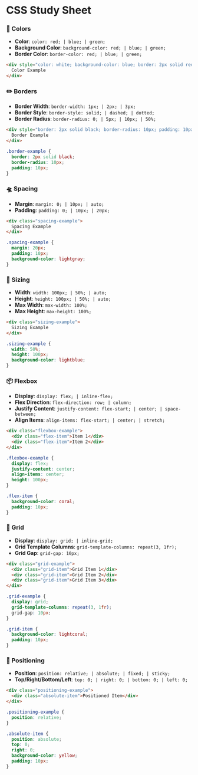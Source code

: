 # CSS Study Sheet

### 🎨 Colors
- **Color**: `color: red; | blue; | green;`
- **Background Color**: `background-color: red; | blue; | green;`
- **Border Color**: `border-color: red; | blue; | green;`

```html
<div style="color: white; background-color: blue; border: 2px solid red;">
  Color Example
</div>
```

### ✏️ Borders
- **Border Width**: `border-width: 1px; | 2px; | 3px;`
- **Border Style**: `border-style: solid; | dashed; | dotted;`
- **Border Radius**: `border-radius: 0; | 5px; | 10px; | 50%;`

```html
<div style="border: 2px solid black; border-radius: 10px; padding: 10px;">
  Border Example
</div>
```

```css
.border-example {
  border: 2px solid black;
  border-radius: 10px;
  padding: 10px;
}
```

### 🛸 Spacing
- **Margin**: `margin: 0; | 10px; | auto;`
- **Padding**: `padding: 0; | 10px; | 20px;`

```html
<div class="spacing-example">
  Spacing Example
</div>
```

```css
.spacing-example {
  margin: 20px;
  padding: 10px;
  background-color: lightgray;
}
```

### 📏 Sizing
- **Width**: `width: 100px; | 50%; | auto;`
- **Height**: `height: 100px; | 50%; | auto;`
- **Max Width**: `max-width: 100%;`
- **Max Height**: `max-height: 100%;`

```html
<div class="sizing-example">
  Sizing Example
</div>
```

```css
.sizing-example {
  width: 50%;
  height: 100px;
  background-color: lightblue;
}
```

### 📦 Flexbox
- **Display**: `display: flex; | inline-flex;`
- **Flex Direction**: `flex-direction: row; | column;`
- **Justify Content**: `justify-content: flex-start; | center; | space-between;`
- **Align Items**: `align-items: flex-start; | center; | stretch;`

```html
<div class="flexbox-example">
  <div class="flex-item">Item 1</div>
  <div class="flex-item">Item 2</div>
</div>
```

```css
.flexbox-example {
  display: flex;
  justify-content: center;
  align-items: center;
  height: 100px;
}

.flex-item {
  background-color: coral;
  padding: 10px;
}
```

### 🧮 Grid
- **Display**: `display: grid; | inline-grid;`
- **Grid Template Columns**: `grid-template-columns: repeat(3, 1fr);`
- **Grid Gap**: `grid-gap: 10px;`

```html
<div class="grid-example">
  <div class="grid-item">Grid Item 1</div>
  <div class="grid-item">Grid Item 2</div>
  <div class="grid-item">Grid Item 3</div>
</div>
```

```css
.grid-example {
  display: grid;
  grid-template-columns: repeat(3, 1fr);
  grid-gap: 10px;
}

.grid-item {
  background-color: lightcoral;
  padding: 10px;
}
```

### 📍 Positioning
- **Position**: `position: relative; | absolute; | fixed; | sticky;`
- **Top/Right/Bottom/Left**: `top: 0; | right: 0; | bottom: 0; | left: 0;`

```html
<div class="positioning-example">
  <div class="absolute-item">Positioned Item</div>
</div>
```

```css
.positioning-example {
  position: relative;
}

.absolute-item {
  position: absolute;
  top: 0;
  right: 0;
  background-color: yellow;
  padding: 10px;
}
```